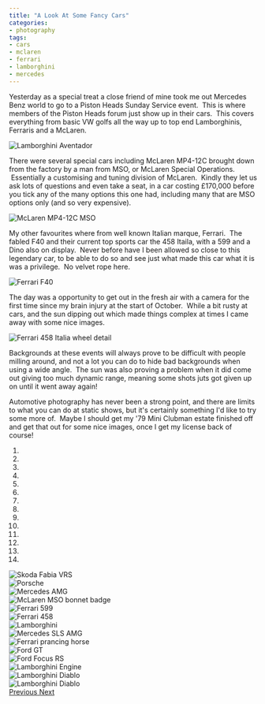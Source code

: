 ```yaml
---
title: "A Look At Some Fancy Cars"
categories:
- photography
tags:
- cars
- mclaren
- ferrari
- lamborghini
- mercedes
---
```

Yesterday as a special treat a close friend of mine took me out Mercedes Benz world to go to a Piston Heads Sunday
Service event.  This is where members of the Piston Heads forum just show up in their cars.  This covers everything from
basic VW golfs all the way up to top end Lamborghinis, Ferraris and a McLaren.

<img class="padded center" alt="Lamborghini Aventador"
  src="/images/2012-10-29-a-look-at-some-fancy-cars/CJP20121028-1064.jpg" />

<!-- more -->

There were several special cars including McLaren MP4-12C brought down from the factory by a man from MSO, or McLaren
Special Operations.  Essentially a customising and tuning division of McLaren.  Kindly they let us ask lots of questions
and even take a seat, in a car costing £170,000 before you tick any of the many options this one had, including many
that are MSO options only (and so very expensive).

<img class="padded center" alt="McLaren MP4-12C MSO"
  src="/images/2012-10-29-a-look-at-some-fancy-cars/CJP20121028-1042.jpg" />

My other favourites where from well known Italian marque, Ferrari.  The fabled F40 and their current top sports car the
458 Itaila, with a 599 and a Dino also on display.  Never before have I been allowed so close to this legendary car, to
be able to do so and see just what made this car what it is was a privilege.  No velvet rope here.

<img class="padded center" alt="Ferrari F40" src="/images/2012-10-29-a-look-at-some-fancy-cars/CJP20121028-1079.jpg" />

The day was a opportunity to get out in the fresh air with a camera for the first time since my brain injury at the
start of October.  While a bit rusty at cars, and the sun dipping out which made things complex at times I came away
with some nice images.

<img class="padded center" alt="Ferrari 458 Italia wheel detail"
  src="/images/2012-10-29-a-look-at-some-fancy-cars/CJP20121028-1070-Edit.jpg" />

Backgrounds at these events will always prove to be difficult with people milling around, and not a lot you can do to
hide bad backgrounds when using a wide angle.  The sun was also proving a problem when it did come out giving too much
dynamic range, meaning some shots juts got given up on until it went away again!

Automotive photography has never been a strong point, and there are limits to what you can do at static shows, but it's
certainly something I'd like to try some more of.  Maybe I should get my '79 Mini Clubman estate finished off and get
that out for some nice images, once I get my license back of course!

<div id="carouselExampleIndicators" class="carousel slide" data-ride="carousel">
  <ol class="carousel-indicators">
    <li data-target="#carouselExampleIndicators" data-slide-to="0" class="active"></li>
    <li data-target="#carouselExampleIndicators" data-slide-to="1"></li>
    <li data-target="#carouselExampleIndicators" data-slide-to="2"></li>
    <li data-target="#carouselExampleIndicators" data-slide-to="3"></li>
    <li data-target="#carouselExampleIndicators" data-slide-to="4"></li>
    <li data-target="#carouselExampleIndicators" data-slide-to="5"></li>
    <li data-target="#carouselExampleIndicators" data-slide-to="6"></li>
    <li data-target="#carouselExampleIndicators" data-slide-to="7"></li>
    <li data-target="#carouselExampleIndicators" data-slide-to="8"></li>
    <li data-target="#carouselExampleIndicators" data-slide-to="9"></li>
    <li data-target="#carouselExampleIndicators" data-slide-to="10"></li>
    <li data-target="#carouselExampleIndicators" data-slide-to="11"></li>
    <li data-target="#carouselExampleIndicators" data-slide-to="12"></li>
    <li data-target="#carouselExampleIndicators" data-slide-to="13"></li>
  </ol>
  <div class="carousel-inner">
    <div class="carousel-item active">
      <img src="/images/2012-10-29-a-look-at-some-fancy-cars/CJP20121028-1041.jpg" alt="Skoda Fabia VRS">
    </div>
    <div class="carousel-item">
      <img src="/images/2012-10-29-a-look-at-some-fancy-cars/CJP20121028-1044.jpg" alt="Porsche">
    </div>
    <div class="carousel-item">
      <img src="/images/2012-10-29-a-look-at-some-fancy-cars/CJP20121028-1052.jpg" alt="Mercedes AMG">
    </div>
    <div class="carousel-item">
      <img src="/images/2012-10-29-a-look-at-some-fancy-cars/CJP20121028-1056.jpg" alt="McLaren MSO bonnet badge">
    </div>
    <div class="carousel-item">
      <img src="/images/2012-10-29-a-look-at-some-fancy-cars/CJP20121028-1058.jpg" alt="Ferrari 599">
    </div>
    <div class="carousel-item">
      <img src="/images/2012-10-29-a-look-at-some-fancy-cars/CJP20121028-1061.jpg" alt="Ferrari 458">
    </div>
    <div class="carousel-item">
      <img src="/images/2012-10-29-a-look-at-some-fancy-cars/CJP20121028-1064.jpg" alt="Lamborghini">
    </div>
    <div class="carousel-item">
      <img src="/images/2012-10-29-a-look-at-some-fancy-cars/CJP20121028-1068.jpg" alt="Mercedes SLS AMG">
    </div>
    <div class="carousel-item">
      <img src="/images/2012-10-29-a-look-at-some-fancy-cars/CJP20121028-1073.jpg" alt="Ferrari prancing horse">
    </div>
    <div class="carousel-item">
      <img src="/images/2012-10-29-a-look-at-some-fancy-cars/CJP20121028-1085.jpg" alt="Ford GT">
    </div>
    <div class="carousel-item">
      <img src="/images/2012-10-29-a-look-at-some-fancy-cars/CJP20121028-1089.jpg" alt="Ford Focus RS">
    </div>
    <div class="carousel-item">
      <img src="/images/2012-10-29-a-look-at-some-fancy-cars/CJP20121028-1128.jpg" alt="Lamborghini Engine">
    </div>
    <div class="carousel-item">
      <img src="/images/2012-10-29-a-look-at-some-fancy-cars/CJP20121028-1132.jpg" alt="Lamborghini Diablo">
    </div>
    <div class="carousel-item">
      <img src="/images/2012-10-29-a-look-at-some-fancy-cars/CJP20121028-1135.jpg" alt="Lamborghini Diablo">
    </div>
  </div>
  <a class="carousel-control-prev" href="#carouselExampleIndicators" role="button" data-slide="prev">
    <span class="carousel-control-prev-icon" aria-hidden="true"></span>
    <span class="sr-only">Previous</span>
  </a>
  <a class="carousel-control-next" href="#carouselExampleIndicators" role="button" data-slide="next">
    <span class="carousel-control-next-icon" aria-hidden="true"></span>
    <span class="sr-only">Next</span>
  </a>
</div>